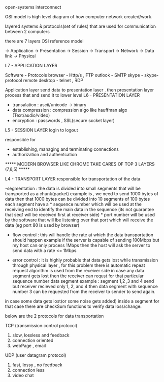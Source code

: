 open-systems interconnect 

OSI model is high level diagram of how computer network created/work.

layered systems & protocols(set of rules) that are used for communication between 2 computers

there are 7 layers OSI reference model 

-> Application 
-> Presentation
-> Session 
-> Transport
-> Network
-> Data link
-> Physical 

L7 - APPLICATION LAYER

Software         -   Protocols
browser          -   Http/s , FTP
outlook          -   SMTP
skype            -   skype-protocol
remote desktop   -   telnet , RDP


Application layer send data to presentation layer , then presentation layer process that and send it to lower level
L6 - PRESENTATION LAYER

- transalation        :   ascii/unicode -> binary
- data compression    :   compression algo like hauffman algo (Text/audio/video) 
- encryption          :   passwords , SSL(secure socket layer)


L5 - SESSION LAYER
login to logout

responsible for 
- establishing, managing and terminating connections
- authorization and authentcation


*****  MODERN BROWSER LIKE CHROME TAKE CARES OF TOP 3 LAYERS (7,6,5)   *****

L4 - TRANSPORT LAYER
responsible for transportation of the data 

-segmentation : the data is divided into small segments that will be transported as a chunk(packet)
example is , we need to send 1000 bytes of data then that 1000 bytes can be divided into 10 segments of 100 bytes 
each segment have a 
    * sequence number which will be used at the receiving end to identify the main data in the sequence (its not guarantee that seq1 will be received first at receiver side)
    * port number will be used by the software that will lbe listening over that port which will receive the data (eg port 80 is used by browser)

- flow control : this will handle the rate at which the data transportation should happen
example if the server is capable of sending 100Mbps but my host can only process 1Mbps then the host will ask the server to send data with a rate <= 1Mbps

- error control : it is highly probable that data gets lost while transmission through physical layer , for this problem there is automatic repeat request algorithm is used from the receiver side in case any data segment gets lost then the receiver can requst for that particular sequence number data segment
example : segment 1,2 ,3 and 4 send but receiver recieved only 1, 2, and 4 then data segment with sequence number 3 can be requested from the receiver to sender to send again.

in case some data gets lost(or some noise gets added) inside a segment for that case there are checkSum functions to verify data loss/change.

below are the 2 protocols for data transportation 

TCP (transmission control protocol)
1. slow, lossless and feedback
2. connection oriented
3. webPage , email 

UDP (user datagram protocol)
1. fast, lossy , no feedback
2. connection less
3. video chat


